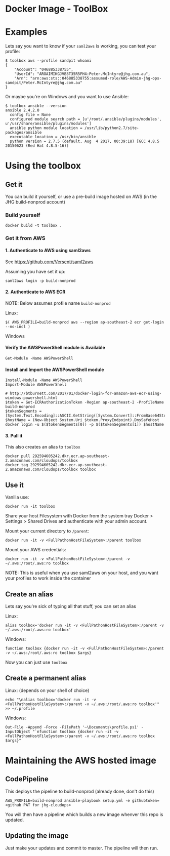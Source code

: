 # Docker Image - ToolBox

# Examples

Lets say you want to know if your `saml2aws` is working, you can test your profile:
```
$ toolbox aws --profile sandpit whoami
{
    "Account": "046885338755",
    "UserId": "AROAIMIKGJVB3T35R5FH4:Peter.McIntyre@jhg.com.au",
    "Arn": "arn:aws:sts::046885338755:assumed-role/AWS-Admin-jhg-ops-sandpit/Peter.McIntyre@jhg.com.au"
}
```

Or maybe you're on Windows and you want to use Ansible:
```
$ toolbox ansible --version
ansible 2.4.2.0
  config file = None
  configured module search path = [u'/root/.ansible/plugins/modules', u'/usr/share/ansible/plugins/modules']
  ansible python module location = /usr/lib/python2.7/site-packages/ansible
  executable location = /usr/bin/ansible
  python version = 2.7.5 (default, Aug  4 2017, 00:39:18) [GCC 4.8.5 20150623 (Red Hat 4.8.5-16)]
```

# Using the toolbox

## Get it

You can build it yourself, or use a pre-build image hosted on AWS (in the JHG build-nonprod account)

### Build yourself

```
docker build -t toolbox .
```

### Get it from AWS

#### 1. Authenticate to AWS using saml2aws

See https://github.com/Versent/saml2aws

Assuming you have set it up:
```
saml2aws login -p build-nonprod
```

#### 2. Authenticate to AWS ECR

NOTE: Below assumes profile name `build-nonprod`

Linux:
```
$( AWS_PROFILE=build-nonprod aws --region ap-southeast-2 ecr get-login --no-incl )
```

Windows

#### Verify the AWSPowerShell module is Available
```
Get-Module -Name AWSPowerShell
```

#### Install and Import the AWSPowerShell module
```
Install-Module -Name AWSPowerShell
Import-Module AWSPowerShell
```

```
# http://btburnett.com/2017/01/docker-login-for-amazon-aws-ecr-using-windows-powershell.html
$token = Get-ECRAuthorizationToken -Region ap-southeast-2 -ProfileName build-nonprod
$tokenSegments = [System.Text.Encoding]::ASCII.GetString([System.Convert]::FromBase64String($token.AuthorizationToken)).Split(":")
$hostName = (New-Object System.Uri $token.ProxyEndpoint).DnsSafeHost
docker login -u $($tokenSegments[0]) -p $($tokenSegments[1]) $hostName
```

#### 3. Pull it

This also creates an alias to `toolbox`
```
docker pull 292594605242.dkr.ecr.ap-southeast-2.amazonaws.com/cloudops/toolbox
docker tag 292594605242.dkr.ecr.ap-southeast-2.amazonaws.com/cloudops/toolbox toolbox
```

## Use it

Vanilla use:
```
docker run -it toolbox
```

Share your host Filesystem with Docker from the system tray Docker > Settings > Shared Drives and authenticate with your admin account.

Mount your current directory to `/parent`:
```
docker run -it -v <FullPathonHostFileSystem>:/parent toolbox
```

Mount your AWS credentials:
```
docker run -it -v <FullPathonHostFileSystem>:/parent -v ~/.aws:/root/.aws:ro toolbox
```
NOTE: This is useful when you use saml2aws on your host, and you want your profiles to work inside the container


## Create an alias

Lets say you're sick of typing all that stuff, you can set an alias

Linux:
```
alias toolbox='docker run -it -v <FullPathonHostFileSystem>:/parent -v ~/.aws:/root/.aws:ro toolbox'
```

Windows:
```
function toolbox {docker run -it -v <FullPathonHostFileSystem>:/parent -v ~/.aws:/root/.aws:ro toolbox $args}
```

Now you can just use `toolbox`

## Create a permanent alias

Linux: (depends on your shell of choice)
```
echo "\nalias toolbox='docker run -it -v <FullPathonHostFileSystem>:/parent -v ~/.aws:/root/.aws:ro toolbox'" >> ~/.profile
```

Windows:
```
Out-File -Append -Force -FilePath '~\Documents\profile.ps1' -InputObject "`nfunction toolbox {docker run -it -v <FullPathonHostFileSystem>:/parent -v ~/.aws:/root/.aws:ro toolbox $args}"
```

# Maintaining the AWS hosted image

## CodePipeline

This deploys the pipeline to build-nonprod (already done, don't do this)

```
AWS_PROFILE=build-nonprod ansible-playbook setup.yml -e githubtoken=<github PAT for jhg-cloudops>
```

You will then have a pipeline which builds a new image whenver this repo is updated.

## Updating the image

Just make your updates and commit to master. The pipeline will then run.